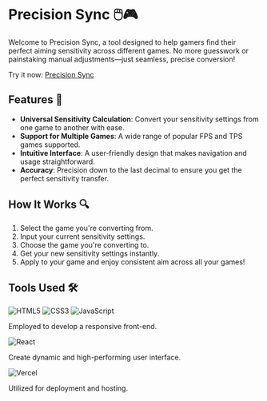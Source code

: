 # Precision Sync 🖱️🎮

Welcome to Precision Sync, a tool designed to help gamers find their perfect aiming sensitivity across different games. No more guesswork or painstaking manual adjustments—just seamless, precise conversion!

Try it now: [Precision Sync](https://sensitivity-converter-three.vercel.app/)

## Features 🌟

- **Universal Sensitivity Calculation**: Convert your sensitivity settings from one game to another with ease.
- **Support for Multiple Games**: A wide range of popular FPS and TPS games supported.
- **Intuitive Interface**: A user-friendly design that makes navigation and usage straightforward.
- **Accuracy**: Precision down to the last decimal to ensure you get the perfect sensitivity transfer.

## How It Works 🔍

1. Select the game you're converting from.
2. Input your current sensitivity settings.
3. Choose the game you're converting to.
4. Get your new sensitivity settings instantly.
5. Apply to your game and enjoy consistent aim across all your games!

## Tools Used 🛠️

![HTML5](https://img.shields.io/badge/HTML5-E34F26?style=for-the-badge&logo=html5&logoColor=white) ![CSS3](https://img.shields.io/badge/CSS3-1572B6?style=for-the-badge&logo=css3&logoColor=white) ![JavaScript](https://img.shields.io/badge/JavaScript-F7DF1E?style=for-the-badge&logo=javascript&logoColor=black)

Employed to develop a responsive front-end.

![React](https://img.shields.io/badge/React-20232A?style=for-the-badge&logo=react&logoColor=61DAFB)

Create dynamic and high-performing user interface.

![Vercel](https://img.shields.io/badge/Vercel-000000?style=for-the-badge&logo=vercel&logoColor=white)

Utilized for deployment and hosting.
